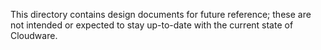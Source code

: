 
This directory contains design documents for future reference; these are not
intended or expected to stay up-to-date with the current state of Cloudware.
